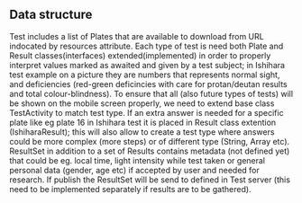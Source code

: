 ## Data structure ##

Test includes a list of Plates that are available to download from URL indocated by resources attribute. Each type of test is need both Plate and Result classes(interfaces) extended(implemented) in order to properly interpret values marked as awaited and given by a test subject; in Ishihara test example on a picture they are numbers that represents normal sight, and deficiencies (red-green deficincies with care for protan/deutan results and total colour-blindness). To ensure that all (also future types of tests) will be shown on the mobile screen properly, we need to extend base class TestActivity to match test type. If an extra answer is needed for a specific plate like eg plate 16 in Ishihara test it is placed in Result class extention (IshiharaResult); this will also allow to create a test type where answers could be more complex (more steps) or of different type (String, Array etc). ResultSet in addition to a set of Results contains metadata (not defined yet) that could be eg. local time, light intensity while test taken or general personal data (gender, age etc) if accepted by user and needed for research. If publish the ResultSet will be send to defined in Test server (this need to be implemented separately if results are to be gathered).



